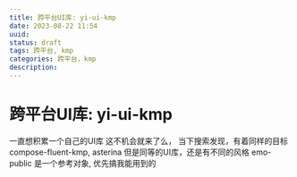 ```yaml
---
title: 跨平台UI库: yi-ui-kmp
date: 2023-08-22 11:54
uuid: 
status: draft
tags: 跨平台, kmp
categories: 跨平台，kmp
description: 
---
```


# 跨平台UI库: yi-ui-kmp

一直想积累一个自己的UI库
这不机会就来了么，
当下搜索发现，有着同样的目标 compose-fluent-kmp, asterina
但是同等的UI库，还是有不同的风格
emo-public 是一个参考对象, 优先搞我能用到的


# 
